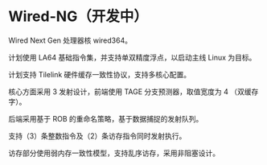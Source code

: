 # Wired-NG（开发中）

Wired Next Gen 处理器核 wired364。

计划使用 LA64 基础指令集，并支持单双精度浮点，以启动主线 Linux 为目标。

计划支持 Tilelink 硬件缓存一致性协议，支持多核心配置。

核心方面采用 3 发射设计，前端使用 TAGE 分支预测器，取值宽度为 4 （双缓存字）。

后端采用基于 ROB 的重命名策略，基于数据捕捉的发射队列。

支持（3）条整数指令及（2）条访存指令同时发射执行。

访存部分使用弱内存一致性模型，支持乱序访存，采用非阻塞设计。
